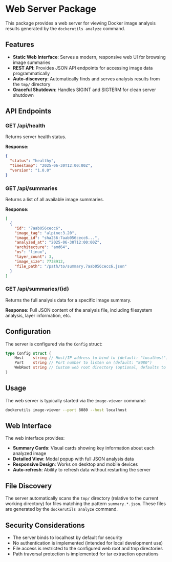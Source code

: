 # Web Server Package

This package provides a web server for viewing Docker image analysis results generated by the `dockerutils analyze` command.

## Features

- **Static Web Interface**: Serves a modern, responsive web UI for browsing image summaries
- **REST API**: Provides JSON API endpoints for accessing image data programmatically
- **Auto-discovery**: Automatically finds and serves analysis results from the `tmp/` directory
- **Graceful Shutdown**: Handles SIGINT and SIGTERM for clean server shutdown

## API Endpoints

### GET /api/health
Returns server health status.

**Response:**
```json
{
  "status": "healthy",
  "timestamp": "2025-06-30T12:00:00Z",
  "version": "1.0.0"
}
```

### GET /api/summaries
Returns a list of all available image summaries.

**Response:**
```json
[
  {
    "id": "7aab056cecc6",
    "image_tag": "alpine:3.20",
    "image_id": "sha256:7aab056cecc6...",
    "analyzed_at": "2025-06-30T12:00:00Z",
    "architecture": "amd64",
    "os": "linux",
    "layer_count": 3,
    "image_size": 7738912,
    "file_path": "/path/to/summary.7aab056cecc6.json"
  }
]
```

### GET /api/summaries/{id}
Returns the full analysis data for a specific image summary.

**Response:**
Full JSON content of the analysis file, including filesystem analysis, layer information, etc.

## Configuration

The server is configured via the `Config` struct:

```go
type Config struct {
    Host    string // Host/IP address to bind to (default: "localhost")
    Port    string // Port number to listen on (default: "8080")
    WebRoot string // Custom web root directory (optional, defaults to "web/")
}
```

## Usage

The web server is typically started via the `image-viewer` command:

```bash
dockerutils image-viewer --port 8080 --host localhost
```

## Web Interface

The web interface provides:

- **Summary Cards**: Visual cards showing key information about each analyzed image
- **Detailed View**: Modal popup with full JSON analysis data
- **Responsive Design**: Works on desktop and mobile devices
- **Auto-refresh**: Ability to refresh data without restarting the server

## File Discovery

The server automatically scans the `tmp/` directory (relative to the current working directory) for files matching the pattern `summary.*.json`. These files are generated by the `dockerutils analyze` command.

## Security Considerations

- The server binds to localhost by default for security
- No authentication is implemented (intended for local development use)
- File access is restricted to the configured web root and tmp directories
- Path traversal protection is implemented for tar extraction operations
